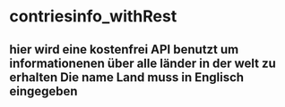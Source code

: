 # contriesinfo_withRest
## hier wird eine kostenfrei API benutzt um informationenen über alle länder in der welt zu erhalten Die name Land muss in Englisch eingegeben

